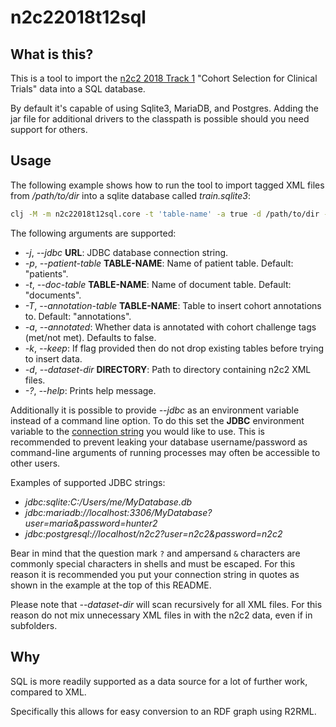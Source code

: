 # n2c22018t12sql

## What is this?

This is a tool to import the [n2c2 2018 Track 1](https://portal.dbmi.hms.harvard.edu/projects/n2c2-2018-t1/) "Cohort Selection for Clinical Trials" data into a SQL database.

By default it's capable of using Sqlite3, MariaDB, and Postgres. Adding the jar file for additional drivers to the classpath is possible should you need support for others.

## Usage
The following example shows how to run the tool to import tagged XML files from */path/to/dir* into a sqlite database called *train.sqlite3*:
```sh
clj -M -m n2c22018t12sql.core -t 'table-name' -a true -d /path/to/dir -j 'jdbc:sqlite:train.sqlite3'
```

The following arguments are supported:

+ *-j*, *--jdbc* **URL**: JDBC database connection string.
+ *-p*, *--patient-table* **TABLE-NAME**: Name of patient table. Default: "patients".
+ *-t*, *--doc-table* **TABLE-NAME**: Name of document table. Default: "documents".
+ *-T*, *--annotation-table* **TABLE-NAME**: Table to insert cohort annotations to. Default: "annotations".
+ *-a*, *--annotated*: Whether data is annotated with cohort challenge tags (met/not met). Defaults to false.
+ *-k*, *--keep*: If flag provided then do not drop existing tables before trying to insert data.
+ *-d*, *--dataset-dir* **DIRECTORY**: Path to directory containing n2c2 XML files.
+ *-?*, *--help*: Prints help message.

Additionally it is possible to provide *--jdbc* as an environment variable instead of a command line option.
To do this set the **JDBC** environment variable to the [connection string](https://docs.oracle.com/javase/tutorial/jdbc/basics/connecting.html) you would like to use. This is recommended to prevent leaking your database username/password as command-line arguments of running processes may often be accessible to other users.

Examples of supported JDBC strings:
* *jdbc:sqlite:C:/Users/me/MyDatabase.db*
* *jdbc:mariadb://localhost:3306/MyDatabase?user=maria&password=hunter2*
* *jdbc:postgresql://localhost/n2c2?user=n2c2&password=n2c2*

Bear in mind that the question mark `?` and ampersand `&` characters are commonly special characters in shells and must be escaped.
For this reason it is recommended you put your connection string in quotes as shown in the example at the top of this README.

Please note that *--dataset-dir* will scan recursively for all XML files. For this reason do not mix unnecessary XML files in with the n2c2 data, even if in subfolders.

## Why

SQL is more readily supported as a data source for a lot of further work, compared to XML.

Specifically this allows for easy conversion to an RDF graph using R2RML.
